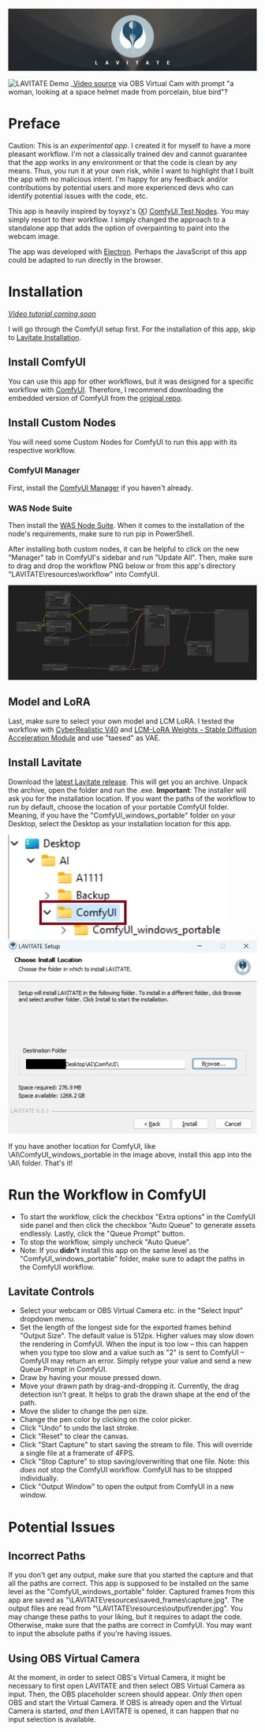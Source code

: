 ![LAVITATE Header Image](./assets/header_01.jpg)

![LAVITATE Demo](./assets/lavitate-demo.gif)
_[Video source](https://www.pexels.com/video/a-woman-holding-a-space-helmet-7169950/) via OBS Virtual Cam with prompt "a woman, looking at a space helmet made from porcelain, blue bird"?

# Preface
Caution: This is an _experimental app_. I created it for myself to have a more pleasant workflow. I'm not a classically trained dev and cannot guarantee that the app works in any environment or that the code is clean by any means. Thus, you run it at your own risk, while I want to highlight that I built the app with no malicious intent. I'm happy for any feedback and/or contributions by potential users and more experienced devs who can identify potential issues with the code, etc.

This app is heavily inspired by toyxyz's ([X](https://twitter.com/toyxyz3)) [ComfyUI Test Nodes](https://github.com/toyxyz/ComfyUI_toyxyz_test_nodes). You may simply resort to their workflow. I simply changed the approach to a standalone app that adds the option of overpainting to paint into the webcam image.

The app was developed with [Electron](https://github.com/electron/electron). Perhaps the JavaScript of this app could be adapted to run directly in the browser.

# Installation
_[Video tutorial coming soon](https://www.youtube.com/@miroxleon)_

I will go through the ComfyUI setup first. For the installation of this app, skip to [Lavitate Installation](https://github.com/miroleon/lavitate?tab=readme-ov-file#install-lavitate).

## Install ComfyUI
You can use this app for other workflows, but it was designed for a specific workflow with [ComfyUI](https://github.com/comfyanonymous/ComfyUI). Therefore, I recommend downloading the embedded version of ComfyUI from the [original repo](https://github.com/comfyanonymous/ComfyUI?tab=readme-ov-file#direct-link-to-download).

## Install Custom Nodes
You will need some Custom Nodes for ComfyUI to run this app with its respective workflow.

### ComfyUI Manager
First, install the [ComfyUI Manager](https://github.com/ltdrdata/ComfyUI-Manager?tab=readme-ov-file#installation) if you haven't already.

### WAS Node Suite
Then install the [WAS Node Suite](https://github.com/WASasquatch/was-node-suite-comfyui?tab=readme-ov-file#recommended-installation). When it comes to the installation of the node's requirements, make sure to run pip in PowerShell.

After installing both custom nodes, it can be helpful to click on the new "Manager" tab in ComfyUI's sidebar and run "Update All".
Then, make sure to drag and drop the workflow PNG below or from this app's directory "LAVITATE\\resources\\workflow" into ComfyUI.

![LAVITATE Header Image](./workflow/workflow_v0-1.png)

## Model and LoRA
Last, make sure to select your own model and LCM LoRA. I tested the workflow with [CyberRealistic V40](https://civitai.com/models/15003/cyberrealistic) and [LCM-LoRA Weights - Stable Diffusion Acceleration Module](https://civitai.com/models/195519/lcm-lora-weights-stable-diffusion-acceleration-module) and use "taesed" as VAE.

## Install Lavitate
Download the [latest Lavitate release](https://github.com/miroleon/lavitate/releases/tag/0.0.1-pre). This will get you an archive. Unpack the archive, open the folder and run the .exe.
**Important**: The installer will ask you for the installation location. If you want the paths of the workflow to run by default, choose the location of your portable ComfyUI folder. Meaning, if you have the "ComfyUI_windows_portable" folder on your Desktop, select the Desktop as your installation location for this app.

![LAVITATE Installation Location](./assets/installation_location_01.jpg)
![LAVITATE Installation Location](./assets/installation_location_02.jpg)

If you have another location for ComfyUI, like \AI\ComfyUI_windows_portable in the image above, install this app into the \AI\ folder. That's it!

# Run the Workflow in ComfyUI
- To start the workflow, click the checkbox "Extra options" in the ComfyUI side panel and then click the checkbox "Auto Queue" to generate assets endlessly. Lastly, click the "Queue Prompt" button.
- To stop the workflow, simply uncheck "Auto Queue".
- Note: If you **didn't** install this app on the same level as the "ComfyUI_windows_portable" folder, make sure to adapt the paths in the ComfyUI workflow.

## Lavitate Controls
- Select your webcam or OBS Virtual Camera etc. in the "Select Input" dropdown menu.
- Set the length of the longest side for the exported frames behind "Output Size". The default value is 512px. Higher values may slow down the rendering in ComfyUI. When the input is too low – this can happen when you type too slow and a value such as "2" is sent to ComfyUI – ComfyUI may return an error. Simply retype your value and send a new Queue Prompt in ComfyUI.
- Draw by having your mouse pressed down.
- Move your drawn path by drag-and-dropping it. Currently, the drag detection isn't great. It helps to grab the drawn shape at the end of the path.
- Move the slider to change the pen size.
- Change the pen color by clicking on the color picker.
- Click "Undo" to undo the last stroke.
- Click "Reset" to clear the canvas.
- Click "Start Capture" to start saving the stream to file. This will override a single file at a framerate of 4FPS.
- Click "Stop Capture" to stop saving/overwriting that one file. Note: this *does not* stop the ComfyUI workflow. ComfyUI has to be stopped individually.
- Click "Output Window" to open the output from ComfyUI in a new window.

# Potential Issues
## Incorrect Paths
If you don't get any output, make sure that you started the capture and that all the paths are correct. This app is supposed to be installed on the same level as the "ComfyUI_windows_portable" folder. Captured frames from this app are saved as "\\LAVITATE\\resources\\saved_frames\\capture.jpg". The output files are read from "\\LAVITATE\\resources\\output\\render.jpg". You may change these paths to your liking, but it requires to adapt the code. Otherwise, make sure that the paths are correct in ComfyUI. You may want to input the absolute paths if you're having issues.

## Using OBS Virtual Camera
At the moment, in order to select OBS's Virtual Camera, it might be necessary to first open LAVITATE and then select OBS Virtual Camera as input. Then, the OBS placeholder screen should appear. _Only then_ open OBS and start the Virtual Camera. If OBS is already open and the Virtual Camera is started, _and then_ LAVITATE is opened, it can happen that no input selection is available.